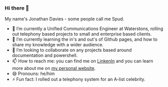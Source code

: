 ### Hi there 👋

My name's Jonathan Davies - some people call me Spud.
- 🔭 I’m currently a Unified Communications Engineer at Waterstons, rolling out telephony based projects to small and enterprise based clients.
- 🌱 I’m currently learning the in's and out's of Github pages, and how to share my knowledge with a wider audience.
- 👯 I’m looking to collaborate on any projects based around documentation and powershell.
- 📫 How to reach me: you can find me on [LinkenIn](https://www.linkedin.com/in/spud/) and you can learn more about me on [my personal website](https://www.jonathandavies.uk/).
- 😄 Pronouns: he/him 
- ⚡ Fun fact: I rolled out a telephony system for an A-list celebrity. 

<!--
**jonathan-davies-uk/jonathan-davies-uk** is a ✨ _special_ ✨ repository because its `README.md` (this file) appears on your GitHub profile.

Here are some ideas to get you started:

- 🔭 I’m currently a Unified Communications Engineer at Waterstons ...
- 🌱 I’m currently learning ...
- 👯 I’m looking to collaborate on ...
- 🤔 I’m looking for help with ...
- 💬 Ask me about ...
- 📫 How to reach me: ...
- 😄 Pronouns: ...
- ⚡ Fun fact: ...
-->
